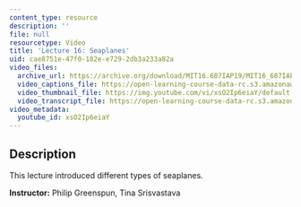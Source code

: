 ```yaml
---
content_type: resource
description: ''
file: null
resourcetype: Video
title: 'Lecture 16: Seaplanes'
uid: cae8751e-47f0-182e-e729-2db3a233a82a
video_files:
  archive_url: https://archive.org/download/MIT16.687IAP19/MIT16_687IAP19_lec16_300k.mp4
  video_captions_file: https://open-learning-course-data-rc.s3.amazonaws.com/16-687-private-pilot-ground-school-january-iap-2019/f9f6014a191e5c8db1c95d15d734fc7c_xsO2Ip6eiaY.vtt
  video_thumbnail_file: https://img.youtube.com/vi/xsO2Ip6eiaY/default.jpg
  video_transcript_file: https://open-learning-course-data-rc.s3.amazonaws.com/16-687-private-pilot-ground-school-january-iap-2019/a01d065631be015e983d32684c290681_xsO2Ip6eiaY.pdf
video_metadata:
  youtube_id: xsO2Ip6eiaY
---
```


Description
-----------

This lecture introduced different types of seaplanes.

**Instructor:** Philip Greenspun, Tina Srisvastava